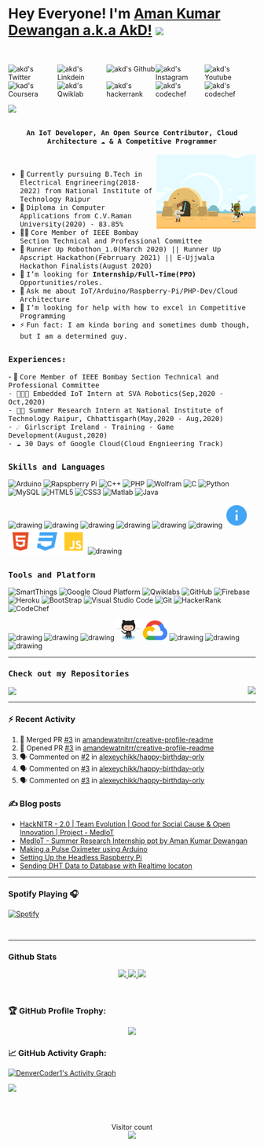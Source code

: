 # Hey Everyone! I'm [Aman Kumar Dewangan a.k.a AkD!](https://github.com/amandewatnitrr) <img src="https://github.com/himanshusharma89/himanshusharma89/blob/master/Hi.gif" width="25px">
<br><br>
<a href="https://twitter.com/amandewatnitrr">
  <img align="left" alt="akd's Twitter" width="100px" src="https://img.shields.io/badge/Twitter-1DA1F2?style=for-the-badge&logo=Twitter&logoColor=white" />
</a>
<a href="https://www.linkedin.com/in/aman-kumar-dewangan-akd13o1/">
  <img align="left" alt="akd's Linkdein" width="100px" src="https://img.shields.io/badge/Linkedin-0A66C2?style=for-the-badge&logo=Linkedin&logoColor=white" />
</a>
<a href="https://github.com/amandewatnitrr">
  <img align="left" alt="akd's Github" width="100px" src="https://img.shields.io/badge/Github-181717?style=for-the-badge&logo=Github&logoColor=white" />
</a>
<a href="https://www.instagram.com/akd_beast_slayer/">
  <img align="left" alt="akd's Instagram" width="100px" src="https://img.shields.io/badge/Instagram-E4405F?style=for-the-badge&logo=instagram&logoColor=white" />
</a>
<a href="https://www.youtube.com/channel/UCJ3giAOL-ycnqLDCA96AJag">
  <img align="left" alt="akd's Youtube" width="100px" src="https://img.shields.io/badge/YouTube-FF0000?style=for-the-badge&logo=YouTube&logoColor=white" />
</a>
<a href="https://www.coursera.org/user/b64b50f1306c84937347735b9120e533">
  <img align="left" alt="kad's Coursera" width="100px" src="https://img.shields.io/badge/Coursera-0056D2?style=for-the-badge&logo=Coursera&logoColor=white" />
</a>
<a href="https://www.qwiklabs.com/public_profiles/d9014880-0e88-42ad-abee-5e6e5e380de5">
  <img align="left" alt="akd's Qwiklab" width="100px" src="https://img.shields.io/badge/Qwiklabs-F5CD0E?style=for-the-badge&logo=Qwiklabs&logoColor=black" />
</a>
<br><br>
<a href="https://www.hackerrank.com/amandewatnitrr?hr_r=1">
  <img align="left" alt="akd's hackerrank" width="100px" src="https://img.shields.io/badge/HackerRank-2EC866?style=for-the-badge&logo=HackerRank&logoColor=black" />
</a>
<a href="https://www.codechef.com/users/amandewatnitrr">
  <img align="left" alt="akd's codechef" width="100px" src="https://img.shields.io/badge/Codechef-5B4638?style=for-the-badge&logo=CodeChef&logoColor=white" />
</a>
<a href="mailto:amandewatnitrr@gmail.com">
  <img align="left" alt="akd's codechef" width="70px" src="https://img.shields.io/badge/Gmail-EA4335?style=for-the-badge&logo=Gmail&logoColor=white" />
</a>

<br><br>
![](https://github.com/amandewatnitrr/amandewatnitrr/blob/main/header_.png)

## <p align="center"><h4 align="center"><samp> An IoT Developer, An Open Source Contributor, Cloud Architecture ☁  & A Competitive Programmer </samp></h4></p>

<div>
<img align="right" src="https://github.com/amandewatnitrr/amandewatnitrr/blob/main/terminal.gif" width="40%"/>
  <br>

- 👷 <samp>Currently pursuing B.Tech in Electrical Engrineering(2018-2022) from National Institute of Technology Raipur
- 🔭 <samp>Diploma in Computer Applications from C.V.Raman University(2020) - 83.85%
- ✍🏻 <samp>Core Member of IEEE Bombay Section Technical and Professional Committee 
- 🥇 <samp>Runner Up Robothon_1.0(March 2020) || Runner Up Apscript Hackathon(Febrruary 2021) || E-Ujjwala Hackathon Finalists(August 2020) 
- 💼 <samp>I’m looking for **Internship/Full-Time(PPO)** Opportunities/roles.
- 💬 <samp>Ask me about IoT/Arduino/Raspberry-Pi/PHP-Dev/Cloud Architecture
- 🤔 <samp>I’m looking for help with how to excel in Competitive Programming
- ⚡ <samp>Fun fact: I am kinda boring and sometimes dumb though, but I am a determined guy.
</div>

##

<div>
<h3><b><samp>Experiences:</samp></b></h3>
- 👷 <samp>Core Member of IEEE Bombay Section Technical and Professional Committee<br>
- 👨🏾‍💻 <samp>Embedded IoT Intern at SVA Robotics(Sep,2020 - Oct,2020)<br>
- 🕵🏻 <samp>Summer Research Intern at National Institute of Technology Raipur, Chhattisgarh(May,2020 - Aug,2020)<br>
- ☄️ <samp>Girlscript Ireland - Training - Game Development(August,2020)<br>
- ☁ <samp>30 Days of Google Cloud(Cloud Engnieering Track)<br>
</div>

##
<h3><b><samp>Skills and Languages</samp></b></h3>

![Arduino](https://img.shields.io/badge/Arduino-00979D?style=flat-square&logo=Arduino&logoColor=white)
![Rapspberry Pi](https://img.shields.io/badge/Raspberry_pi-C51A4A?style=flat-square&logo=raspberry-pi&logoColor=white)
![C++](https://img.shields.io/badge/C++-00599C?style=flat-square&logo=c%2B%2B&logoColor=white)
![PHP](https://img.shields.io/badge/PHP-777BB4?style=flat-square&logo=php&logoColor=white)
![Wolfram](https://img.shields.io/badge/Wolfram-DD1100?style=flat-square&logo=Wolfram&logoColor=white)
![C](https://img.shields.io/badge/C-27338e?style=flat-square&logo=c&logoColor=white)
![Python](https://img.shields.io/badge/Python-3776AB?style=flat-square&logo=Python&logoColor=white)
![MySQL](https://img.shields.io/badge/MySQL-4479A1?style=flat-square&logo=MySQL&logoColor=white)
![HTML5](https://img.shields.io/badge/HTML5-E34F26?style=flat-square&logo=HTML5&logoColor=white)
![CSS3](https://img.shields.io/badge/CSS3-1572B6?style=flat-square&logo=CSS3&logoColor=white)
![Matlab](https://img.shields.io/badge/MATLAB-800000?style=flat-square&logo=MathWorks&logoColor=white)
![Java](https://img.shields.io/badge/Java-013243?style=flat-square&logo=Java&logoColor=white)

<span>
<img src="https://github.com/amandewatnitrr/amandewatnitrr/blob/main/imgs/c.svg" alt="drawing" width="50"/>
<img src="https://github.com/amandewatnitrr/amandewatnitrr/blob/main/imgs/arduino-1.svg" alt="drawing" width="50"/>
<img src="https://github.com/amandewatnitrr/amandewatnitrr/blob/main/imgs/raspberry-pi.svg" alt="drawing" width="50"/>
<img src="https://github.com/amandewatnitrr/amandewatnitrr/blob/main/imgs/php-1.svg" alt="drawing" width="50"/>
<img src="https://github.com/amandewatnitrr/amandewatnitrr/blob/main/imgs/python-5.svg" alt="drawing" width="50"/>
<img src="https://github.com/amandewatnitrr/amandewatnitrr/blob/main/imgs/mysql-6.svg" alt="drawing" width="50"/>
<img src="https://github.com/amandewatnitrr/amandewatnitrr/blob/main/imgs/readme.svg" alt="drawing" width="50"/>
<img src="https://github.com/amandewatnitrr/amandewatnitrr/blob/main/imgs/html.svg" alt="drawing" width="50"/>
<img src="https://github.com/amandewatnitrr/amandewatnitrr/blob/main/imgs/css.svg" alt="drawing" width="50"/>
<img src="https://github.com/amandewatnitrr/amandewatnitrr/blob/main/imgs/javascript.svg" alt="drawing" width="50"/>
<img src="https://github.com/amandewatnitrr/amandewatnitrr/blob/main/imgs/wolfram-language.svg" alt="drawing" width="50"/>
  </span>
    
##
<h3><b><samp>Tools and Platform</samp></b></h3>

![SmartThings](https://img.shields.io/badge/SmartThings-777BB4?style=flat-square&logo=SmartThings&logoColor=white)
![Google Cloud Platform](https://img.shields.io/badge/Google_Cloud-4285F4?style=flat-square&logo=google-cloud&logoColor=white)
![Qwiklabs](https://img.shields.io/badge/Qwiklabs-F5CD0E?style=flat-square&logo=Qwiklabs&logoColor=800000)
![GitHub](https://img.shields.io/badge/GitHub-181717?style=flat-square&logo=github)
![Firebase](https://img.shields.io/badge/Firebase-ffcb2c?style=flat-square&logo=Firebase&logoColor=DD1100)
![Heroku](https://img.shields.io/badge/Heroku-430098?style=flat-square&logo=Heroku&logoColor=white)
![BootStrap](https://img.shields.io/badge/Bootstrap-7952B3?style=flat-square&logo=bootstrap&logoColor=white)
![Visual Studio Code](https://img.shields.io/badge/Visual_Studio_Code-007ACC?style=flat-square&logo=Visual-Studio-Code&logoColor=white)
![Git](https://img.shields.io/badge/Git-F05032?style=flat-square&logo=Git&logoColor=white)
![HackerRank](https://img.shields.io/badge/HackerRank-107C10?style=flat-square&logo=HackerRank&logoColor=black)
![CodeChef](https://img.shields.io/badge/CodeChef-5B4638?style=flat-square&logo=CodeChef&logoColor=white)
  
<span>
<img src="https://github.com/amandewatnitrr/amandewatnitrr/blob/main/imgs/bootstrap-5-1.svg" alt="drawing" width="50"/>
<img src="https://github.com/amandewatnitrr/amandewatnitrr/blob/main/imgs/firebase-1.svg" alt="drawing" width="30"/>
<img src="https://github.com/amandewatnitrr/amandewatnitrr/blob/main/imgs/git-icon.svg" alt="drawing" width="40"/>
<img src="https://github.com/amandewatnitrr/amandewatnitrr/blob/main/imgs/Octocat.png" alt="drawing" width="50"/>
<img src="https://github.com/amandewatnitrr/amandewatnitrr/blob/main/imgs/google-cloud-1.svg" alt="drawing" width="50"/>
<img src="https://github.com/amandewatnitrr/amandewatnitrr/blob/main/imgs/hackerrank.svg" alt="drawing" width="50"/>
<img src="https://github.com/amandewatnitrr/amandewatnitrr/blob/main/imgs/visual-studio-code.svg" alt="drawing" width="40"/>
<img src="https://github.com/amandewatnitrr/amandewatnitrr/blob/main/imgs/heroku-4.svg" alt="drawing" width="40"/>
</span>
<hr> 
  
<h3><b><samp>Check out my Repositories</samp></b></h3>

<span>
<a href="https://github.com/amandewatnitrr/A-10-NEXA">
  <img align="right" src="https://github-readme-stats.vercel.app/api/pin/?username=amandewatnitrr&repo=A-10-NEXA" />
</a>
<a href="https://github.com/amandewatnitrr/Aztecs-LogiTraffic">
  <img align="center" src="https://github-readme-stats.vercel.app/api/pin/?username=amandewatnitrr&repo=Aztecs-LogiTraffic" />
</a>
  </span>
  
<hr>
  
### :zap: Recent Activity

<!--START_SECTION:activity-->
1. 🎉 Merged PR [#3](https://github.com/amandewatnitrr/creative-profile-readme/pull/3) in [amandewatnitrr/creative-profile-readme](https://github.com/amandewatnitrr/creative-profile-readme)
2. 💪 Opened PR [#3](https://github.com/amandewatnitrr/creative-profile-readme/pull/3) in [amandewatnitrr/creative-profile-readme](https://github.com/amandewatnitrr/creative-profile-readme)
3. 🗣 Commented on [#2](https://github.com/alexeychikk/happy-birthday-orly/issues/2) in [alexeychikk/happy-birthday-orly](https://github.com/alexeychikk/happy-birthday-orly)
4. 🗣 Commented on [#3](https://github.com/alexeychikk/happy-birthday-orly/issues/3) in [alexeychikk/happy-birthday-orly](https://github.com/alexeychikk/happy-birthday-orly)
5. 🗣 Commented on [#3](https://github.com/alexeychikk/happy-birthday-orly/issues/3) in [alexeychikk/happy-birthday-orly](https://github.com/alexeychikk/happy-birthday-orly)
<!--END_SECTION:activity-->

  
### ✍️ Blog posts
<!-- BLOG-POST-LIST:START -->
- [HackNITR - 2.0 | Team Evolution | Good for Social Cause & Open Innovation | Project - MedIoT](https://www.youtube.com/watch?v=3Bi7_Ksgsnw)
- [MedIoT - Summer Research Internship ppt by Aman Kumar Dewangan](https://www.youtube.com/watch?v=IrDfE1aY9mQ)
- [Making a Pulse Oximeter using Arduino](https://medium.com/@amandewatnitrr/making-a-pulse-oximeter-using-arduino-e0a7f21b2a5e?source=rss-e69b5e669025------2)
- [Setting Up the Headless Raspberry Pi](https://medium.com/@amandewatnitrr/setting-up-the-headless-raspberry-pi-bb492866ee5f?source=rss-e69b5e669025------2)
- [Sending DHT Data to Database with Realtime locaton](https://www.youtube.com/watch?v=n8AcpuOWHWg)
<!-- BLOG-POST-LIST:END -->

  
<hr>
  
### Spotify Playing 🎧

[![Spotify](https://novatorem.vercel.app/api/spotify)](https://open.spotify.com/user/mkc5sfwxh876iwvcolt04s5gb)

<br/>
 
 <hr>
  
### Github Stats
  
<p align="center">
  <a href="https://github.com/amandewatnitrr">
    <img height="48%" src="https://github-readme-stats.vercel.app/api?username=amandewatnitrr&count_private=true&show_icons=true&theme=tokyonight&&include_all_commits=true"/>
    <img width="48%" src="https://github-readme-streak-stats.herokuapp.com/?user=amandewatnitrr&theme=tokyonight" />
    <img height="180em" src="https://github-readme-stats-eight-theta.vercel.app/api/top-langs/?username=amandewatnitrr&hide=html,css,javascript,scss&layout=compact&langs_count=8&theme=tokyonight"/>
  </a>
</p>
  
<br>
  
### 🏆 GitHub Profile Trophy:
<p align="center">
<a href="https://github.com/ryo-ma/github-profile-trophy">
  <img width=800 src="https://github-profile-trophy.vercel.app/?username=amandewatnitrr&column=8&theme=onedark&no-frame=true&no-bg=true"/>
</a>


### 📈 GitHub Activity Graph:
  <a href="https://github.com/amandewatnitrr/github-readme-activity-graph"><img alt="DenverCoder1's Activity Graph" src="https://activity-graph.herokuapp.com/graph?username=amandewatnitrr&bg_color=1F222E&color=F8D866&line=F85D7F&point=FFFFFF&hide_border=true" /></a>
  
<a href="https://profile.codersrank.io/user/amandewatnitrr"><img width="494px" src="https://cr-ss-service.azurewebsites.net/api/ScreenShot?widget=summary&username=amandewatnitrr&layout=horizontal&badges=3&show-avatar=true&min-width=494px&branding=false&style=--bg-color:%23fff;--border:1px%20solid%23e4e2e2;--border-radius:4px;--header-padding:20px;--header-bg-color:%232f80ed;--name-font-size:18px;--name-font-weight:bold;--rank-font-size:14px;--preloader-color:%232f80ed;--badges-padding:20px;--badge-box-shadow:none;--badge-border:1px%20solid%23e4e2e2;--badge-rank-font-size:12px;--badge-location-font-size:12px;--badge-padding:10px;--badge-margin:10px;--badge-icon-size:16px;--badge-technology-font-size:14px;--badge-technology-font-weight:normal)" /></a>
</p>
<br>  

##
<p align="center"> 
  Visitor count<br>
  <img src="https://profile-counter.glitch.me/amandewatnitrr/count.svg" />
</p>
